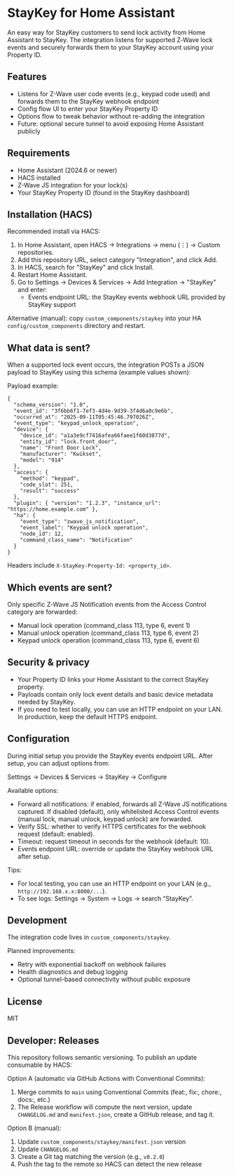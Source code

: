 # StayKey for Home Assistant

An easy way for StayKey customers to send lock activity from Home Assistant to StayKey. The integration listens for supported Z‑Wave lock events and securely forwards them to your StayKey account using your Property ID.

## Features

- Listens for Z-Wave user code events (e.g., keypad code used) and forwards them to the StayKey webhook endpoint
- Config flow UI to enter your StayKey Property ID
- Options flow to tweak behavior without re-adding the integration
- Future: optional secure tunnel to avoid exposing Home Assistant publicly

## Requirements

- Home Assistant (2024.6 or newer)
- HACS installed
- Z-Wave JS integration for your lock(s)
- Your StayKey Property ID (found in the StayKey dashboard)

## Installation (HACS)

Recommended install via HACS:

1. In Home Assistant, open HACS → Integrations → menu (⋮) → Custom repositories.
2. Add this repository URL, select category "Integration", and click Add.
3. In HACS, search for "StayKey" and click Install.
4. Restart Home Assistant.
5. Go to Settings → Devices & Services → Add Integration → "StayKey" and enter:
   - Events endpoint URL: the StayKey events webhook URL provided by StayKey support

Alternative (manual): copy `custom_components/staykey` into your HA `config/custom_components` directory and restart.

## What data is sent?

When a supported lock event occurs, the integration POSTs a JSON payload to StayKey using this schema (example values shown):

Payload example:

```
{
  "schema_version": "1.0",
  "event_id": "3f6bb6f1-7ef3-4d4e-9d39-3f4d6a0c9e6b",
  "occurred_at": "2025-09-11T05:45:46.797026Z",
  "event_type": "keypad_unlock_operation",
  "device": {
    "device_id": "a1a3e9cf7416afea66faee1f60d3877d",
    "entity_id": "lock.front_door",
    "name": "Front Door Lock",
    "manufacturer": "Kwikset",
    "model": "914"
  },
  "access": {
    "method": "keypad",
    "code_slot": 251,
    "result": "success"
  },
  "plugin": { "version": "1.2.3", "instance_url": "https://home.example.com" },
  "ha": {
    "event_type": "zwave_js_notification",
    "event_label": "Keypad unlock operation",
    "node_id": 12,
    "command_class_name": "Notification"
  }
}
```

Headers include `X-StayKey-Property-Id: <property_id>`.

## Which events are sent?

Only specific Z‑Wave JS Notification events from the Access Control category are forwarded:

- Manual lock operation (command_class 113, type 6, event 1)
- Manual unlock operation (command_class 113, type 6, event 2)
- Keypad unlock operation (command_class 113, type 6, event 6)

## Security & privacy

- Your Property ID links your Home Assistant to the correct StayKey property.
- Payloads contain only lock event details and basic device metadata needed by StayKey.
- If you need to test locally, you can use an HTTP endpoint on your LAN. In production, keep the default HTTPS endpoint.

## Configuration

During initial setup you provide the StayKey events endpoint URL. After setup, you can adjust options from:

Settings → Devices & Services → StayKey → Configure

Available options:

- Forward all notifications: if enabled, forwards all Z-Wave JS notifications captured. If disabled (default), only whitelisted Access Control events (manual lock, manual unlock, keypad unlock) are forwarded.
- Verify SSL: whether to verify HTTPS certificates for the webhook request (default: enabled).
- Timeout: request timeout in seconds for the webhook (default: 10).
- Events endpoint URL: override or update the StayKey webhook URL after setup.

Tips:

- For local testing, you can use an HTTP endpoint on your LAN (e.g., `http://192.168.x.x:8000/...`).
- To see logs: Settings → System → Logs → search “StayKey”.

## Development

The integration code lives in `custom_components/staykey`.

Planned improvements:

- Retry with exponential backoff on webhook failures
- Health diagnostics and debug logging
- Optional tunnel-based connectivity without public exposure
 
## License
 
MIT

## Developer: Releases

This repository follows semantic versioning. To publish an update consumable by HACS:

Option A (automatic via GitHub Actions with Conventional Commits):

1. Merge commits to `main` using Conventional Commits (feat:, fix:, chore:, docs:, etc.)
2. The Release workflow will compute the next version, update `CHANGELOG.md` and `manifest.json`, create a GitHub release, and tag it.

Option B (manual):

1. Update `custom_components/staykey/manifest.json` version
2. Update `CHANGELOG.md`
3. Create a Git tag matching the version (e.g., `v0.2.0`)
4. Push the tag to the remote so HACS can detect the new release

